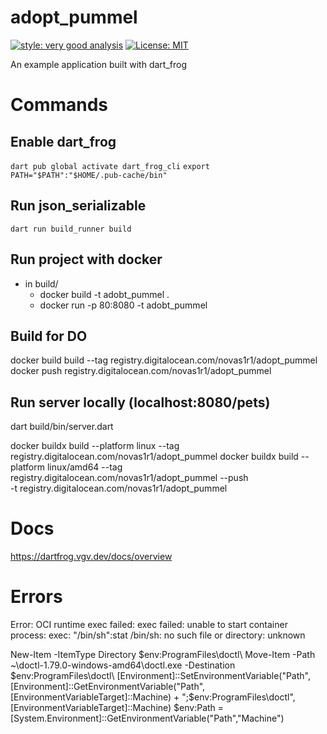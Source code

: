 # adopt_pummel

[![style: very good analysis][very_good_analysis_badge]][very_good_analysis_link]
[![License: MIT][license_badge]][license_link]

An example application built with dart_frog

[license_badge]: https://img.shields.io/badge/license-MIT-blue.svg
[license_link]: https://opensource.org/licenses/MIT
[very_good_analysis_badge]: https://img.shields.io/badge/style-very_good_analysis-B22C89.svg
[very_good_analysis_link]: https://pub.dev/packages/very_good_analysis

# Commands
## Enable dart_frog
`dart pub global activate dart_frog_cli`
`export PATH="$PATH":"$HOME/.pub-cache/bin"`

## Run json_serializable
`dart run build_runner build`

## Run project with docker
- in build/
  - docker build -t adobt_pummel .
  - docker run -p 80:8080 -t adobt_pummel

## Build for DO
docker build build --tag registry.digitalocean.com/novas1r1/adopt_pummel
docker push registry.digitalocean.com/novas1r1/adopt_pummel

## Run server locally (localhost:8080/pets)
dart build/bin/server.dart

docker buildx build --platform linux --tag registry.digitalocean.com/novas1r1/adopt_pummel
docker buildx build --platform linux/amd64 --tag registry.digitalocean.com/novas1r1/adopt_pummel
--push \
-t registry.digitalocean.com/novas1r1/adopt_pummel

# Docs
https://dartfrog.vgv.dev/docs/overview

# Errors
Error: OCI runtime exec failed: exec failed: unable to start container process: exec: "/bin/sh":stat /bin/sh: no such file or directory: unknown

New-Item -ItemType Directory $env:ProgramFiles\doctl\ Move-Item -Path ~\doctl-1.79.0-windows-amd64\doctl.exe -Destination $env:ProgramFiles\doctl\ [Environment]::SetEnvironmentVariable("Path",[Environment]::GetEnvironmentVariable("Path",[EnvironmentVariableTarget]::Machine) + ";$env:ProgramFiles\doctl\",[EnvironmentVariableTarget]::Machine) $env:Path = [System.Environment]::GetEnvironmentVariable("Path","Machine")

